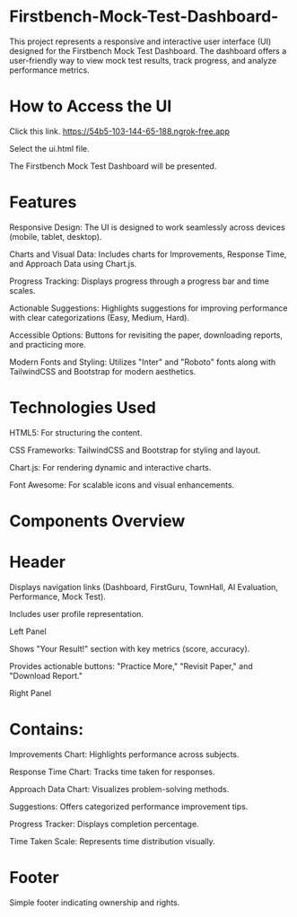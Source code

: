 # Firstbench-Mock-Test-Dashboard-

This project represents a responsive and interactive user interface (UI) designed for the Firstbench Mock Test Dashboard. The dashboard offers a user-friendly way to view mock test results, track progress, and analyze performance metrics.

# How to Access the UI

Click this link.  https://54b5-103-144-65-188.ngrok-free.app

Select the ui.html file.

The Firstbench Mock Test Dashboard will be presented.

# Features

Responsive Design: The UI is designed to work seamlessly across devices (mobile, tablet, desktop).

Charts and Visual Data: Includes charts for Improvements, Response Time, and Approach Data using Chart.js.

Progress Tracking: Displays progress through a progress bar and time scales.

Actionable Suggestions: Highlights suggestions for improving performance with clear categorizations (Easy, Medium, Hard).

Accessible Options: Buttons for revisiting the paper, downloading reports, and practicing more.

Modern Fonts and Styling: Utilizes "Inter" and "Roboto" fonts along with TailwindCSS and Bootstrap for modern aesthetics.

# Technologies Used

HTML5: For structuring the content.

CSS Frameworks: TailwindCSS and Bootstrap for styling and layout.

Chart.js: For rendering dynamic and interactive charts.

Font Awesome: For scalable icons and visual enhancements.



# Components Overview

# Header

Displays navigation links (Dashboard, FirstGuru, TownHall, AI Evaluation, Performance, Mock Test).

Includes user profile representation.

Left Panel

Shows "Your Result!" section with key metrics (score, accuracy).

Provides actionable buttons: "Practice More," "Revisit Paper," and "Download Report."

Right Panel

# Contains:

Improvements Chart: Highlights performance across subjects.

Response Time Chart: Tracks time taken for responses.

Approach Data Chart: Visualizes problem-solving methods.

Suggestions: Offers categorized performance improvement tips.

Progress Tracker: Displays completion percentage.

Time Taken Scale: Represents time distribution visually.

# Footer

Simple footer indicating ownership and rights.
